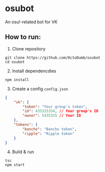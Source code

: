 # osubot
An osu!-related bot for VK

## How to run:

1. Clone repository

```
git clone https://github.com/OctoDumb/osubot
cd osubot
```

2. Install dependencdies

```
npm install
```

3. Create a config `config.json`
```json
{
    "vk": {
        "token": "Your group's token",
        "id": 435325354, // Your group's ID
        "owner": 5435325 // Your ID
    },
    "tokens": {
        "bancho": "Bancho token",
        "ripple": "Ripple token"
    }
}
```

4. Build & run

```
tsc
npm start
```